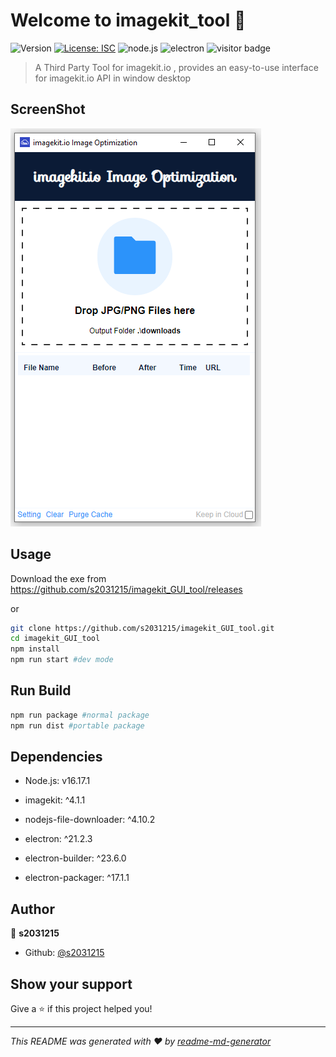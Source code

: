 # Welcome to imagekit_tool 👋

![Version](https://img.shields.io/badge/version-v1.0.0-blue.svg?cacheSeconds=2592000)
[![License: ISC](https://img.shields.io/badge/License-ISC-yellow.svg)](#)
![node.js](https://img.shields.io/badge/node.js-v16.17.1-green?style=flat)
![electron](https://img.shields.io/badge/electron-21.2.3-green?style=flat)
![visitor badge](https://visitor-badge.laobi.icu/badge?page_id=s2031215.imagekit_GUI_tool)

> A Third Party Tool for imagekit.io , provides an easy-to-use interface for imagekit.io API in window desktop

## ScreenShot

![alt text](https://github.com/s2031215/imagekit_GUI_tool/blob/main/Screenshot_1.png)

## Usage

Download the exe from https://github.com/s2031215/imagekit_GUI_tool/releases

or

```sh
git clone https://github.com/s2031215/imagekit_GUI_tool.git
cd imagekit_GUI_tool
npm install
npm run start #dev mode
```

## Run Build

```sh
npm run package #normal package
npm run dist #portable package
```

## Dependencies

* Node.js: v16.17.1

* imagekit: ^4.1.1

* nodejs-file-downloader: ^4.10.2

* electron: ^21.2.3

* electron-builder: ^23.6.0

* electron-packager: ^17.1.1

## Author

👤 **s2031215**

* Github: [@s2031215](https://github.com/s2031215)

## Show your support

Give a ⭐️ if this project helped you!

***

_This README was generated with ❤️ by [readme-md-generator](https://github.com/kefranabg/readme-md-generator)_
